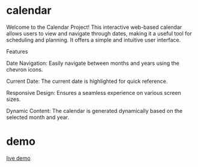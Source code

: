 # calendar

Welcome to the Calendar Project! This interactive web-based calendar allows users to view and navigate through dates, making it a useful tool for scheduling and planning. It offers a simple and intuitive user interface.

Features

Date Navigation: Easily navigate between months and years using the chevron icons.

Current Date: The current date is highlighted for quick reference.

Responsive Design: Ensures a seamless experience on various screen sizes.

Dynamic Content: The calendar is generated dynamically based on the selected month and year.

# demo

[live demo](https://uharika77.github.io/calendar/)
